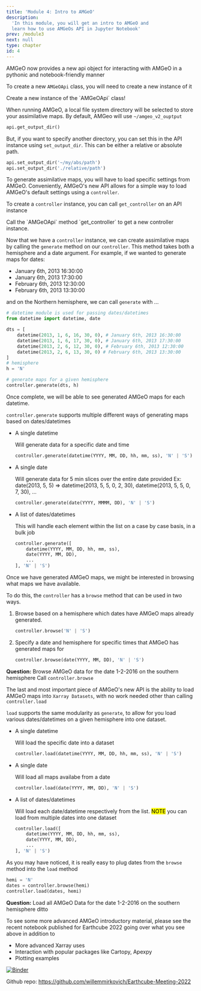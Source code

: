 ```yaml
---
title: 'Module 4: Intro to AMGeO'
description:
  'In this module, you will get an intro to AMGeO and 
  learn how to use AMGeOs API in Jupyter Notebook'
prev: /module3 
next: null
type: chapter
id: 4
---
```


<exercise id="1" title="Creating an AMGeO API object">

AMGeO now provides a new api object for interacting with AMGeO in a pythonic and 
notebook-friendly manner

To create a new `AMGeOApi` class, you will need to create a new instance of it

  <codeblock id="04_01">
    Create a new instance of the `AMGeOApi` class!
  </codeblock>

</exercise>

<exercise id="2" title="Setting an output directory">

  When running AMGeO, a local file system directory will be selected to store your assimilative maps. By default, AMGeo will use ```~/amgeo_v2_ouptput```

  ```python
  api.get_output_dir()
  ```

  But, if you want to specify another directory, you can set this in the API instance using ```set_output_dir```. This can be either a relative or absolute path.

  ```python
  api.set_output_dir('~/my/abs/path')
  api.set_output_dir('./relative/path')
  ```

</exercise>

<exercise id="3" title="Creating an AMGeO Controller">

  To generate assimilative maps, you will have to load specific settings from AMGeO. Conveniently, AMGeO's new API allows for a simple way to load AMGeO's default settings using a ```controller```.

  To create a ```controller``` instance, you can call ```get_controller``` on an API instance

  <codeblock id="04_02">
    Call the `AMGeOApi` method `get_controller` to get a new controller instance.
  </codeblock>

</exercise>

<exercise id="4" title="Generating Assimilative Maps">

  Now that we have a ```controller``` instance, we can create assimilative maps by calling the ```generate``` method on our ```controller```. This method takes both a hemisphere and a date argument. For example, if we wanted to generate maps for dates:

  - January 6th, 2013 16:30:00
  - January 6th, 2013 17:30:00
  - February 6th, 2013 12:30:00
  - February 6th, 2013 13:30:00

  and on the Northern hemisphere, we can call ```generate``` with ...

  ```python
  # datetime module is used for passing dates/datetimes
  from datetime import datetime, date

  dts = [
      datetime(2013, 1, 6, 16, 30, 0), # January 6th, 2013 16:30:00
      datetime(2013, 1, 6, 17, 30, 0), # January 6th, 2013 17:30:00
      datetime(2013, 2, 6, 12, 30, 0), # February 6th, 2013 12:30:00
      datetime(2013, 2, 6, 13, 30, 0) # February 6th, 2013 13:30:00
  ]
  # hemisphere
  h = 'N'

  # generate maps for a given hemisphere
  controller.generate(dts, h)
  ```

  Once complete, we will be able to see generated AMGeO maps for each datetime.

  ```controller.generate``` supports multiple different ways of generating maps based on dates/datetimes

  - A single datetime

      Will generate data for a specific date and time 
      ```python
      controller.generate(datetime(YYYY, MM, DD, hh, mm, ss), 'N' | 'S')
      ```
      
  - A single date

      Will generate data for 5 min slices over the entire date provided
      Ex: date(2013, 5, 5) => datetime(2013, 5, 5, 0, 2, 30), datetime(2013, 5, 5, 0, 7, 30), ...
      ```python
      controller.generate(date(YYYY, MMMM, DD), 'N' | 'S')
      ```
  - A list of dates/datetimes

      This will handle each element within the list on a case by case basis, in a bulk job
      ```python
      controller.generate([
          datetime(YYYY, MM, DD, hh, mm, ss),
          date(YYYY, MM, DD),
          ...
      ], 'N' | 'S')
      ```

</exercise>

<exercise id="5" title="Browsing AMGeO Maps">

  Once we have generated AMGeO maps, we might be interested in browsing what maps we have available.

  To do this, the ```controller``` has a ```browse``` method that can be used in two ways.

  1. Browse based on a hemisphere which dates have AMGeO maps already generated.

      ```python
      controller.browse('N' | 'S')
      ```

  2. Specify a date and hemisphere for specific times that AMGeO has generated maps for

      ```python
      controller.browse(date(YYYY, MM, DD), 'N' | 'S')
      ```

  **Question:**
  Browse AMGeO data for the date 1-2-2016 on the southern hemisphere
  <codeblock id="04_03">
    Call ```controller.browse```
  </codeblock>

</exercise>

<exercise id="6" title="Loading AMGeO Data">

  The last and most important piece of AMGeO's new API is the ability to load AMGeO maps into ```Xarray Datasets```, with no work needed other than calling ```controller.load```

  ```load``` supports the same modularity as ```generate```, to allow for you load various dates/datetimes on a given hemisphere into one dataset.

  - A single datetime

      Will load the specific date into a dataset
      ```python
      controller.load(datetime(YYYY, MM, DD, hh, mm, ss), 'N' | 'S')
      ```

  - A single date

      Will load all maps availabe from a date
      ```python
      controller.load(date(YYYY, MM, DD), 'N' | 'S')
      ```

  - A list of dates/datetimes

      Will load each date/datetime respectively from the list. <mark>NOTE</mark> you can load from multiple dates into one dataset
      ```python
      controller.load([
          datetime(YYYY, MM, DD, hh, mm, ss),
          date(YYYY, MM, DD),
          ...
      ], 'N' | 'S')
      ```

  As you may have noticed, it is really easy to plug dates from the ```browse``` method into the ```load``` method
  ```python
  hemi = 'N'
  dates = controller.browse(hemi)
  controller.load(dates, hemi)
  ```

  **Question:**
  Load all AMGeO Data for the date 1-2-2016 on the southern hemisphere
  <codeblock id="04_04">
    ditto
  </codeblock>

</exercise>

<exercise id="7" title="More AMGeO introductory material">

To see some more advanced AMGeO introductory material, please see the recent notebook 
published for Earthcube 2022 going over what you see above in addition to

- More advanced Xarray uses
- Interaction with popular packages like Cartopy, Apexpy
- Plotting examples

[![Binder](https://mybinder.org/badge_logo.svg)](https://mybinder.org/v2/gh/willemmirkovich/Earthcube-Meeting-2022/HEAD)

Github repo: https://github.com/willemmirkovich/Earthcube-Meeting-2022

</exercise>